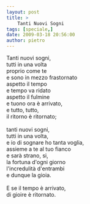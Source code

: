 ```yaml
---
layout: post
title: >
    Tanti Nuovi Sogni
tags: [speciale,]
date: 2009-03-18 20:56:00
author: pietro
---
```

Tanti nuovi sogni,<br/>tutti in una volta<br/>proprio come te<br/>e sono in mezzo frastornato<br/>aspetto il tempo<br/>e tempo va ridato<br/>aspetto il fulmine<br/>e tuono ora è arrivato,<br/>e tutto, tutto,<br/>il ritorno è ritornato;<br/><br/>tanti nuovi sogni,<br/>tutti in una volta,<br/>e io di sognare ho tanta voglia,<br/>assieme a te al tuo fianco<br/>e sarà strano, si,<br/>la fortuna d'ogni giorno<br/>l'incredulità d'entrambi<br/>e dunque la gioia.<br/><br/>E se il tempo è arrivato,<br/>di gioire è ritornato.
